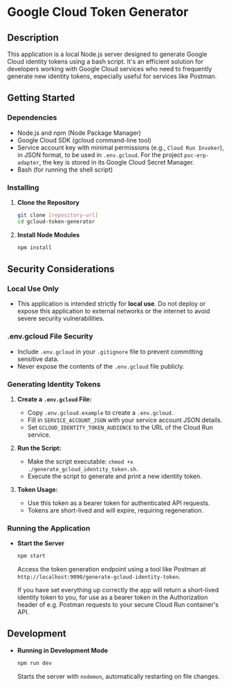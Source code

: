 # Google Cloud Token Generator

## Description

This application is a local Node.js server designed to generate Google Cloud identity tokens using a bash script. It's an efficient solution for developers working with Google Cloud services who need to frequently generate new identity tokens, especially useful for services like Postman.

## Getting Started

### Dependencies

- Node.js and npm (Node Package Manager)
- Google Cloud SDK (gcloud command-line tool)
- Service account key with minimal permissions (e.g., `Cloud Run Invoker`), in JSON format, to be used in `.env.gcloud`. For the project `poc-erp-adapter`, the key is stored in its Google Cloud Secret Manager.
- Bash (for running the shell script)

### Installing

1. **Clone the Repository**

   ```sh
   git clone [repository-url]
   cd gcloud-token-generator
   ```

2. **Install Node Modules**
   ```sh
   npm install
   ```

## Security Considerations

### Local Use Only

- This application is intended strictly for **local use**. Do not deploy or expose this application to external networks or the internet to avoid severe security vulnerabilities.

### .env.gcloud File Security

- Include `.env.gcloud` in your `.gitignore` file to prevent committing sensitive data.
- Never expose the contents of the `.env.gcloud` file publicly.

### Generating Identity Tokens

1. **Create a `.env.gcloud` File:**

   - Copy `.env.gcloud.example` to create a `.env.gcloud`.
   - Fill in `SERVICE_ACCOUNT_JSON` with your service account JSON details.
   - Set `GCLOUD_IDENTITY_TOKEN_AUDIENCE` to the URL of the Cloud Run service.

2. **Run the Script:**

   - Make the script executable: `chmod +x ./generate_gcloud_identity_token.sh`.
   - Execute the script to generate and print a new identity token.

3. **Token Usage:**
   - Use this token as a bearer token for authenticated API requests.
   - Tokens are short-lived and will expire, requiring regeneration.

### Running the Application

- **Start the Server**
  ```sh
  npm start
  ```
  Access the token generation endpoint using a tool like Postman at `http://localhost:9090/generate-gcloud-identity-token`.

  If you have set everything up correctly the app will return a short-lived identity token to you, for use as a bearer token in the Authorization header of e.g. Postman requests to your secure Cloud Run container's API.

## Development

- **Running in Development Mode**
  ```sh
  npm run dev
  ```
  Starts the server with `nodemon`, automatically restarting on file changes.
